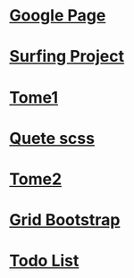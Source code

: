 


# [Google Page](https://lgiacalo.github.io/google_page)
# [Surfing Project](https://lgiacalo.github.io/surfing_project)
# [Tome1](https://lgiacalo.github.io/tome1/)
# [Quete scss](https://lgiacalo.github.io/quetescss/)
# [Tome2](https://lgiacalo.github.io/tome2/)
# [Grid Bootstrap](https://lgiacalo.github.io/gridBootstrap/)
# [Todo List](https://lgiacalo.github.io/todoList/)